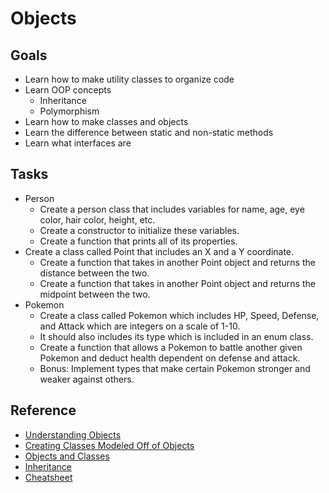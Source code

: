 # Objects

## Goals

* Learn how to make utility classes to organize code
* Learn OOP concepts
  * Inheritance
  * Polymorphism
* Learn how to make classes and objects
* Learn the difference between static and non-static methods
* Learn what interfaces are

## Tasks

* Person
  * Create a person class that includes variables for name, age, eye color, hair color, height, etc.
  * Create a constructor to initialize these variables.
  * Create a function that prints all of its properties.
* Create a class called Point that includes an X and a Y coordinate.
  * Create a function that takes in another Point object and returns the distance between the two.
  * Create a function that takes in another Point object and returns the midpoint between the two.
* Pokemon
  * Create a class called Pokemon which includes HP, Speed, Defense, and Attack which are integers on a scale of 1-10.
  * It should also includes its type which is included in an enum class.
  * Create a function that allows a Pokemon to battle another given Pokemon and deduct health dependent on defense and attack.
  * Bonus: Implement types that make certain Pokemon stronger and weaker against others.

## Reference

* [Understanding Objects](https://docs.oracle.com/javase/tutorial/java/concepts/object.html)
* [Creating Classes Modeled Off of Objects](https://docs.oracle.com/javase/tutorial/java/concepts/class.html)
* [Objects and Classes](https://www.tutorialspoint.com/java/java_object_classes.htm)
* [Inheritance](https://docs.oracle.com/javase/tutorial/java/concepts/inheritance.html)
* [Cheatsheet](https://introcs.cs.princeton.edu/java/11cheatsheet/)